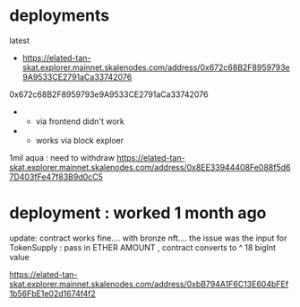 # deployments 

latest 
- https://elated-tan-skat.explorer.mainnet.skalenodes.com/address/0x672c68B2F8959793e9A9533CE2791aCa33742076 

0x672c68B2F8959793e9A9533CE2791aCa33742076
- - via frontend didn't work 
- - works via block exploer

1mil aqua : need to withdraw
https://elated-tan-skat.explorer.mainnet.skalenodes.com/address/0x8EE33944408Fe088f5d67D403fFe47f83B9d0cC5


# deployment : worked 1 month ago 
update: contract works fine.... with bronze nft.... the issue was the input for TokenSupply : pass in ETHER AMOUNT , contract converts to ^ 18 bigInt value


https://elated-tan-skat.explorer.mainnet.skalenodes.com/address/0xbB794A1F6C13E604bFEf1b56FbE1e02d1674f4f2

